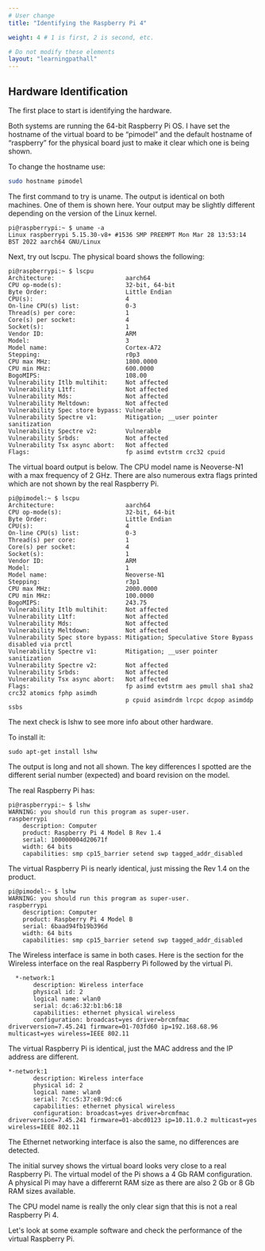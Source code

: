 ```yaml
---
# User change
title: "Identifying the Raspberry Pi 4"

weight: 4 # 1 is first, 2 is second, etc.

# Do not modify these elements
layout: "learningpathall"
---
```


## Hardware Identification	
				
The first place to start is identifying the hardware. 

Both systems are running the 64-bit Raspberry Pi OS. I have set the hostname of the virtual board to be “pimodel” and the default hostname of “raspberry” for the physical board just to make it clear which one is being shown.

To change the hostname use:

```bash
sudo hostname pimodel
```
					
The first command to try is uname. The output is identical on both machines. One of them is shown here. Your output may be slightly different depending on the version of the Linux kernel.

```console
pi@raspberrypi:~ $ uname -a
Linux raspberrypi 5.15.30-v8+ #1536 SMP PREEMPT Mon Mar 28 13:53:14 BST 2022 aarch64 GNU/Linux
```
					
Next, try out lscpu. The physical board shows the following:
				
```console
pi@raspberrypi:~ $ lscpu
Architecture:                    aarch64
CPU op-mode(s):                  32-bit, 64-bit
Byte Order:                      Little Endian
CPU(s):                          4
On-line CPU(s) list:             0-3
Thread(s) per core:              1
Core(s) per socket:              4
Socket(s):                       1
Vendor ID:                       ARM
Model:                           3
Model name:                      Cortex-A72
Stepping:                        r0p3
CPU max MHz:                     1800.0000
CPU min MHz:                     600.0000
BogoMIPS:                        108.00
Vulnerability Itlb multihit:     Not affected
Vulnerability L1tf:              Not affected
Vulnerability Mds:               Not affected
Vulnerability Meltdown:          Not affected
Vulnerability Spec store bypass: Vulnerable
Vulnerability Spectre v1:        Mitigation; __user pointer sanitization
Vulnerability Spectre v2:        Vulnerable
Vulnerability Srbds:             Not affected
Vulnerability Tsx async abort:   Not affected
Flags:                           fp asimd evtstrm crc32 cpuid
```						 				
					
The virtual board output is below. The CPU model name is Neoverse-N1 with a max frequency of 2 GHz. There are also numerous extra flags printed which are not shown by the real Raspberry Pi. 

```console
pi@pimodel:~ $ lscpu
Architecture:                    aarch64
CPU op-mode(s):                  32-bit, 64-bit
Byte Order:                      Little Endian
CPU(s):                          4
On-line CPU(s) list:             0-3
Thread(s) per core:              1
Core(s) per socket:              4
Socket(s):                       1
Vendor ID:                       ARM
Model:                           1
Model name:                      Neoverse-N1
Stepping:                        r3p1
CPU max MHz:                     2000.0000
CPU min MHz:                     100.0000
BogoMIPS:                        243.75
Vulnerability Itlb multihit:     Not affected
Vulnerability L1tf:              Not affected
Vulnerability Mds:               Not affected
Vulnerability Meltdown:          Not affected
Vulnerability Spec store bypass: Mitigation; Speculative Store Bypass disabled via prctl
Vulnerability Spectre v1:        Mitigation; __user pointer sanitization
Vulnerability Spectre v2:        Not affected
Vulnerability Srbds:             Not affected
Vulnerability Tsx async abort:   Not affected
Flags:                           fp asimd evtstrm aes pmull sha1 sha2 crc32 atomics fphp asimdh
                                 p cpuid asimdrdm lrcpc dcpop asimddp ssbs
```			

The next check is lshw to see more info about other hardware. 

To install it:

```console
sudo apt-get install lshw
```				

The output is long and not all shown. The key differences I spotted are the different serial number (expected) and board revision on the model.
					
The real Raspberry Pi has:

```console
pi@raspberrypi:~ $ lshw
WARNING: you should run this program as super-user.
raspberrypi
    description: Computer
    product: Raspberry Pi 4 Model B Rev 1.4
    serial: 100000004d20671f
    width: 64 bits
    capabilities: smp cp15_barrier setend swp tagged_addr_disabled
```				
					
The virtual Raspberry Pi is nearly identical, just missing the Rev 1.4 on the product.

```console
pi@pimodel:~ $ lshw
WARNING: you should run this program as super-user.
raspberrypi
    description: Computer
    product: Raspberry Pi 4 Model B
    serial: 6baad94fb19b396d
    width: 64 bits
    capabilities: smp cp15_barrier setend swp tagged_addr_disabled
```
					
The Wireless interface is same in both cases. Here is the section for the Wireless interface on the real Raspberry Pi followed by the virtual Pi.
				
```console
  *-network:1
       description: Wireless interface
       physical id: 2
       logical name: wlan0
       serial: dc:a6:32:b1:b6:18
       capabilities: ethernet physical wireless
       configuration: broadcast=yes driver=brcmfmac driverversion=7.45.241 firmware=01-703fd60 ip=192.168.68.96 multicast=yes wireless=IEEE 802.11
```

The virtual Raspberry Pi is identical, just the MAC address and the IP address are different.

```console
*-network:1
       description: Wireless interface
       physical id: 2
       logical name: wlan0
       serial: 7c:c5:37:e8:9d:c6
       capabilities: ethernet physical wireless
       configuration: broadcast=yes driver=brcmfmac driverversion=7.45.241 firmware=01-abcd0123 ip=10.11.0.2 multicast=yes wireless=IEEE 802.11
```

The Ethernet networking interface is also the same, no differences are detected.
					
The initial survey shows the virtual board looks very close to a real Raspberry Pi. The virtual model of the Pi shows a 4 Gb RAM configuration. A physical Pi may have a differernt RAM size as there are also 2 Gb or 8 Gb RAM sizes available.
			
The CPU model name is really the only clear sign that this is not a real Raspberry Pi 4.

Let's look at some example software and check the performance of the virtual Raspberry Pi. 

